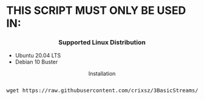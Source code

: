 <h1> THIS SCRIPT MUST ONLY BE USED IN: </h1>
<h3 align="center">Supported Linux Distribution</h3>
<p align="center">
  <ul>
    <li>Ubuntu 20.04 LTS</li>
    <li>Debian 10 Buster</li>
  </ul>
</p>
<p align="center"><bold>Installation </bold></p>
<pre><p>wget https://raw.githubusercontent.com/crixsz/3BasicStreams/main/setup.sh && chmod +x setup.sh && ./setup.sh<p></pre>
